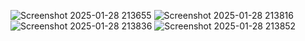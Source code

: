 ![Screenshot 2025-01-28 213655](https://github.com/user-attachments/assets/04b1cfa3-410c-4131-a120-8e2636850af8)
![Screenshot 2025-01-28 213816](https://github.com/user-attachments/assets/6a36f144-1d57-442b-9855-c757f703c1ef)
![Screenshot 2025-01-28 213836](https://github.com/user-attachments/assets/c332776e-6c2d-4124-bffe-9179077f00d5)
![Screenshot 2025-01-28 213852](https://github.com/user-attachments/assets/7a8bcaf0-b14b-4fbf-b531-ccfba1344ec4)
